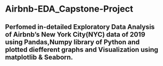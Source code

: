 # Airbnb-EDA_Capstone-Project
## Perfomed in-detailed Exploratory Data Analysis of Airbnb’s New York City(NYC) data of 2019 using  Pandas,Numpy library of Python and plotted diefferent graphs and Visualization using matplotlib & Seaborn.
